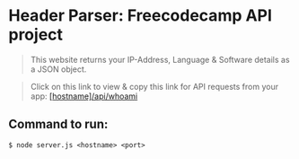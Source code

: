 # Header Parser: Freecodecamp API project

> This website returns your IP-Address, Language & Software details as a JSON object.

>  Click on this link to view & copy this link for API requests from your app: [\[hostname\]/api/whoami](\[hostname\]/api/whoami)

## Command to run:

`$ node server.js <hostname> <port>`